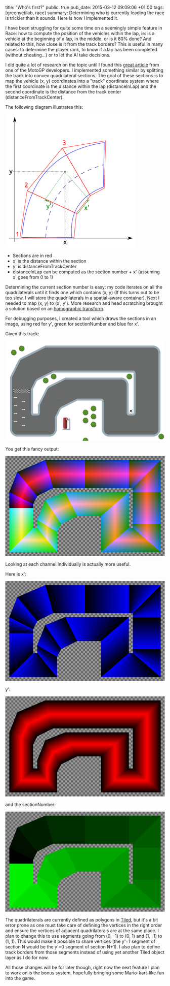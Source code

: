 title: "Who's first?"
public: true
pub_date: 2015-03-12 09:09:06 +01:00
tags: [greenyetilab, race]
summary: Determining who is currently leading the race is trickier than it sounds. Here is how I implemented it.


I have been struggling for quite some time on a seemingly simple feature in Race: how to compute the position of the vehicles within the lap, ie: is a vehicle at the beginning of a lap, in the middle, or is it 80% done? And related to this, how close is it from the track borders? This is useful in many cases: to determine the player rank, to know if a lap has been completed (without cheating...) or to let the AI take decisions.

I did quite a lot of research on the topic until I found this [great article][moto-gp-article] from one of the MotoGP developers. I implemented something similar by splitting the track into convex quadrilateral sections. The goal of these sections is to map the vehicle (x, y) coordinates into a "track" coordinate system where the first coordinate is the distance within the lap (distanceInLap) and the second coordinate is the distance from the track center (distanceFromTrackCenter).

[moto-gp-article]: http://blogs.msdn.com/b/shawnhar/archive/2009/12/30/motogp-ai-coordinate-systems.aspx

The following diagram illustrates this:

![track-coordinate-system](track-coordinate-system.png)

- Sections are in red
- x' is the distance within the section
- y' is distanceFromTrackCenter
- distanceInLap can be computed as the section number + x' (assuming x' goes from 0 to 1)

Determining the current section number is easy: my code iterates on all the quadrilaterals until it finds one which contains (x, y) (If this turns out to be too slow, I will store the quadrilaterals in a spatial-aware container). Next I needed to map (x, y) to (x', y'). More research and head scratching brought a solution based on an [homographic transform][].

[homographic transform]: http://alumni.media.mit.edu/~cwren/interpolator/

For debugging purposes, I created a tool which draws the sections in an image, using red for y', green for sectionNumber and blue for x'.

Given this track:

![Track](track.png)

You get this fancy output:

![Debugging track](section-debug.png)

Looking at each channel individually is actually more useful.

Here is x':

![x'](section-blue.png)

y':

![y'](section-red.png)

and the sectionNumber:

![sectionNumber](section-green.png)

The quadrilaterals are currently defined as polygons in [Tiled][], but it's a bit error prone as one must take care of defining the vertices in the right order and ensure the vertices of adjacent quadrilaterals are at the same place. I plan to change this to use segments going from (0, -1) to (0, 1) and (1, -1) to (1, 1). This would make it possible to share vertices (the y'=1 segment of section N would be the y'=0 segment of section N+1). I also plan to define track borders from those segments instead of using yet another Tiled object layer as I do for now.

All those changes will be for later though, right now the next feature I plan to work on is the bonus system, hopefully bringing some Mario-kart-like fun into the game.

[Tiled]: http://www.mapeditor.org
